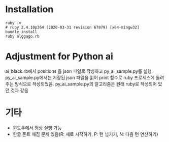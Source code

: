 # Installation
```
ruby -v
# ruby 2.4.10p364 (2020-03-31 revision 67879) [x64-mingw32]
bundle install
ruby alggago.rb
```

# Adjustment for Python ai

ai_black.rb에서 positions 을 json 파일로 작성하고 py_ai_sample.py를 실행, py_ai_sample.py에서는 저장된 json 파일을 읽어 print 함수로 ruby 프로세스에 돌려주는 방식으로 작성되었음. py_ai_sample.py의 알고리즘은 원래 ruby로 작성되어 있던 것과 같음

# 기타
- 윈도우에서 정상 실행 가능
- 한글 폰트 깨짐 문제 있음(R: 새로 시작하기, P: 턴 넘기기, N: 다음 턴 연산하기)
